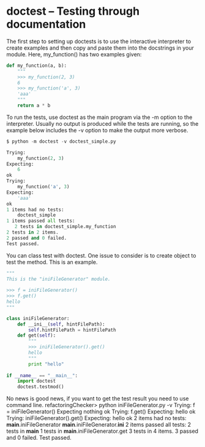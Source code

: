 # doctest – Testing through documentation

The first step to setting up doctests is to use the interactive interpreter to create examples and then copy and paste them into the docstrings in your module. Here, my_function() has two examples given:

```python
def my_function(a, b):
    """
    >>> my_function(2, 3)
    6
    >>> my_function('a', 3)
    'aaa'
    """
    return a * b
```

To run the tests, use doctest as the main program via the -m option to the interpreter. Usually no output is produced while the tests are running, so the example below includes the -v option to make the output more verbose.

```python
$ python -m doctest -v doctest_simple.py

Trying:
    my_function(2, 3)
Expecting:
    6
ok
Trying:
    my_function('a', 3)
Expecting:
    'aaa'
ok
1 items had no tests:
    doctest_simple
1 items passed all tests:
   2 tests in doctest_simple.my_function
2 tests in 2 items.
2 passed and 0 failed.
Test passed.
```

You can class test with doctest. One issue to consider is to create object to test the method. This is an example. 

```python
"""
This is the "iniFileGenerator" module.
 
>>> f = iniFileGenerator()
>>> f.get()
hello
"""

class iniFileGenerator:
    def __ini__(self, hintFilePath):
        self.hintFilePath = hintFilePath
    def get(self):
        """
        >>> iniFileGenerator().get()
        hello
        """
        print "hello"
         
if __name__ == "__main__":
    import doctest
    doctest.testmod()
```

No news is good news, if you want to get the test result you need to use command line. 
refactoringChecker> python iniFileGenerator.py -v
Trying:
    f = iniFileGenerator()
Expecting nothing
ok
Trying:
    f.get()
Expecting:
    hello
ok
Trying:
    iniFileGenerator().get()
Expecting:
    hello
ok
2 items had no tests:
    __main__.iniFileGenerator
    __main__.iniFileGenerator.__ini__
2 items passed all tests:
   2 tests in __main__
   1 tests in __main__.iniFileGenerator.get
3 tests in 4 items.
3 passed and 0 failed.
Test passed.